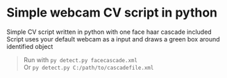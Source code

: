 # Simple webcam CV script in python
Simple CV script written in python with one face haar cascade included
Script uses your default webcam as a input and draws a green box around identified object
> Run with `py detect.py facecascade.xml` <br>
> Or `py detect.py C:/path/to/cascadefile.xml` 
